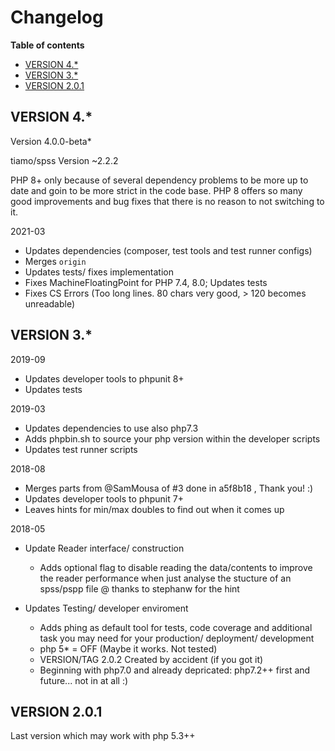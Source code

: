 # Changelog



<!-- START doctoc generated TOC please keep comment here to allow auto update -->
<!-- DON'T EDIT THIS SECTION, INSTEAD RE-RUN doctoc TO UPDATE -->
**Table of contents**

+ [VERSION 4.*](#version-4)
+ [VERSION 3.*](#version-3)
+ [VERSION 2.0.1](#version-201)

<!-- END doctoc generated TOC please keep comment here to allow auto update -->



## VERSION 4.*

Version 4.0.0-beta*

tiamo/spss Version ~2.2.2

PHP 8+ only because of several dependency problems to be more up to date and goin to be
more strict in the code base. PHP 8 offers so many good improvements and bug fixes that
there is no reason to not switching to it.


2021-03

+ Updates dependencies (composer, test tools and test runner configs)
+ Merges `origin`
+ Updates tests/ fixes implementation
+ Fixes MachineFloatingPoint for PHP 7.4, 8.0; Updates tests
+ Fixes CS Errors (Too long lines. 80 chars very good, > 120 becomes unreadable)



## VERSION 3.*

2019-09

+ Updates developer tools to phpunit 8+
+ Updates tests


2019-03

+ Updates dependencies to use also php7.3
+ Adds phpbin.sh to source your php version within the developer scripts
+ Updates test runner scripts


2018-08

+ Merges parts from @SamMousa of #3 done in a5f8b18 , Thank you! :)
+ Updates developer tools to phpunit 7+
+ Leaves hints for min/max doubles to find out when it comes up


2018-05

+ Update Reader interface/ construction
    + Adds optional flag to disable reading the data/contents to improve the
      reader performance when just analyse the stucture of an spss/pspp file
      @ thanks to stephanw for the hint

+ Updates Testing/ developer enviroment<br>
    + Adds phing as default tool for tests, code coverage and additional task
      you may need for your production/ deployment/ development
    + php 5* = OFF (Maybe it works. Not tested)
    + VERSION/TAG 2.0.2 Created by accident (if you got it)
    + Beginning with php7.0 and already depricated: php7.2++ first and future...
      not in at all :)


## VERSION 2.0.1

Last version which may work with php 5.3++
